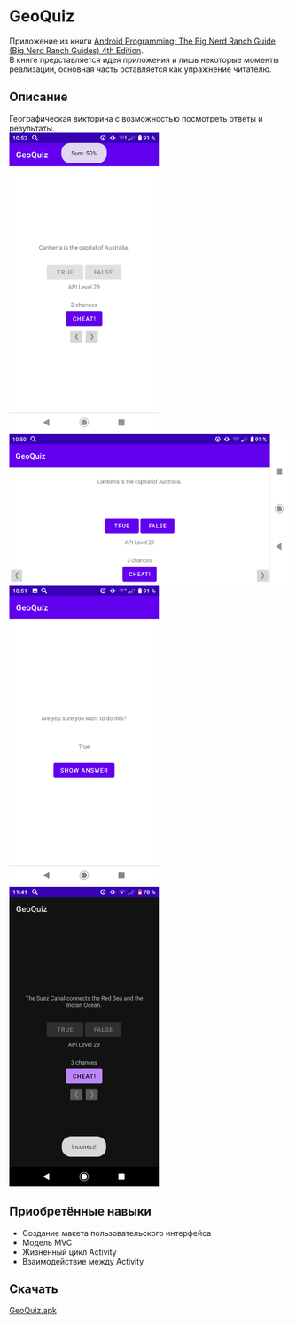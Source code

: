 # GeoQuiz
Приложение из книги [Android Programming: The Big Nerd Ranch Guide (Big Nerd Ranch Guides) 4th Edition](https://www.amazon.com/Android-Programming-Ranch-Guide-Guides/dp/0135245125/ref=dp_ob_title_bk).    
В книге представляется идея приложения и лишь некоторые моменты реализации, основная часть оставляется как упражнение читателю.
## Описание
Географическая викторина с возможностью посмотреть ответы и результаты.    
<img src="https://github.com/BelDim04/bignerdranchGeoQuiz/blob/master/Screenshot_20210718-105203.png" alt="Иллюстрация" width="270"/>
<img src="https://github.com/BelDim04/bignerdranchGeoQuiz/blob/master/Screenshot_20210718-105006.png" alt="Иллюстрация" height="270"/>
<img src="https://github.com/BelDim04/bignerdranchGeoQuiz/blob/master/Screenshot_20210718-105124.png" alt="Иллюстрация" width="270"/>
<img src="https://github.com/BelDim04/bignerdranchGeoQuiz/blob/master/Screenshot_20210718-114201.png" alt="Иллюстрация" width="270"/>
## Приобретённые навыки
- Создание макета пользовательского интерфейса
- Модель MVC
- Жизненный цикл Activity
- Взаимодействие между Activity
## Скачать
[GeoQuiz.apk](https://github.com/BelDim04/bignerdranchGeoQuiz/blob/master/GeoQuiz.apk)
